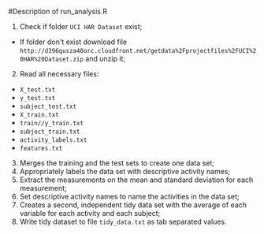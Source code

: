 #Description of run_analysis.R
1. Check if folder `UCI HAR Dataset` exist;
  * If folder don't exist download file `http://d396qusza40orc.cloudfront.net/getdata%2Fprojectfiles%2FUCI%20HAR%20Dataset.zip` and unzip it;
2. Read all necessary files:
  * `X_test.txt`
  * `y_test.txt`
  * `subject_test.txt`
  * `X_train.txt`
  * `train//y_train.txt`
  * `subject_train.txt`
  * `activity_labels.txt`
  * `features.txt`
3. Merges the training and the test sets to create one data set;
4. Appropriately labels the data set with descriptive activity names;
5. Extract the measurements on the mean and standard deviation for each measurement; 
6. Set descriptive activity names to name the activities in the data set;
7.  Creates a second, independent tidy data set with the average of each variable for each activity and each subject;
8. Write tidy dataset to file `tidy_data.txt` as tab separated values.
